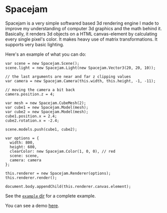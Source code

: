Spacejam
========

Spacejam is a very simple softwared based 3d rendering engine I made to improve my understanding of computer 3d graphics and the math behind it. Basically, it renders 3d objects on a HTML canvas-element by calculating every single pixel's color. It makes heavy use of matrix transformations. It supports very basic lighting.

Here's an example of what you can do:

    var scene = new Spacejam.Scene();
    scene.light = new Spacejam.Light(new Spacejam.Vector3(20, 20, 10));

    // the last arguments are near and far z clipping values
    var camera = new Spacejam.Camera(this.width, this.height, -1, -11);

    // moving the camera a bit back
    camera.position.z = 4;

    var mesh = new Spacejam.CubeMesh(2);
    var cube1 = new Spacejam.Model(mesh);
    var cube2 = new Spacejam.Model(mesh);
    cube1.position.x = 2.4;
    cube2.rotation.x = -2.4;

    scene.models.push(cube1, cube2);

    var options = {
      width: 800,
      height: 600,
      clearColor: new Spacejam.Color(1, 0, 0), // red
      scene: scene,
      camera: camera
    };

    this.renderer = new Spacejam.Renderer(options);
    this.renderer.render();

    document.body.appendChild(this.renderer.canvas.element);

See the [`example` dir](https://github.com/rasmusrn/spacejam/tree/master/example) for a complete example.

You can see a demo [here](http://rasmusrn.github.io/spacejam/).
